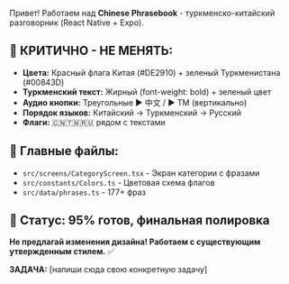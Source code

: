 Привет! Работаем над **Chinese Phrasebook** - туркменско-китайский разговорник (React Native + Expo).

## 🚨 КРИТИЧНО - НЕ МЕНЯТЬ:
- **Цвета:** Красный флага Китая (#DE2910) + зеленый Туркменистана (#00843D)
- **Туркменский текст:** Жирный (font-weight: bold) + зеленый цвет
- **Аудио кнопки:** Треугольные ▶ 中文 / ▶ TM (вертикально)
- **Порядок языков:** Китайский → Туркменский → Русский
- **Флаги:** 🇨🇳🇹🇲🇷🇺 рядом с текстами

## 📁 Главные файлы:
- `src/screens/CategoryScreen.tsx` - Экран категории с фразами
- `src/constants/Colors.ts` - Цветовая схема флагов
- `src/data/phrases.ts` - 177+ фраз

## 🎯 Статус: 95% готов, финальная полировка

**Не предлагай изменения дизайна! Работаем с существующим утвержденным стилем.** ✅

**ЗАДАЧА:** [напиши сюда свою конкретную задачу]